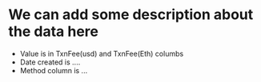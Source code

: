 # We can add some description about the data here

* Value is in TxnFee(usd) and TxnFee(Eth) columbs
* Date created is ....
* Method column is ...

